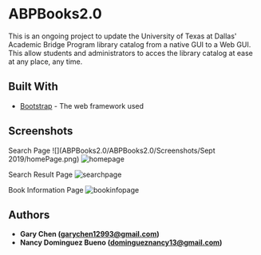 # ABPBooks2.0

This is an ongoing project to update the University of Texas at Dallas' Academic Bridge Program library catalog from a native GUI to a Web GUI. This allow students and administrators to acces the library catalog at ease at any place, any time.

## Built With

* [Bootstrap](https://getbootstrap.com/) - The web framework used

## Screenshots

Search Page
![](ABPBooks2.0/ABPBooks2.0/Screenshots/Sept 2019/homePage.png)
![homepage](https://user-images.githubusercontent.com/43253326/52934089-0d319e80-331b-11e9-93b6-aac731d7f972.png)

Search Result Page
![searchpage](https://user-images.githubusercontent.com/43253326/53305826-b9a7df00-384b-11e9-82e3-b3a1c2896a22.png)

Book Information Page
![bookinfopage](https://user-images.githubusercontent.com/43253326/53307606-c2a2ab80-385f-11e9-93bc-9170e40ed86d.png)

## Authors

* **Gary Chen (garychen12993@gmail.com)**
* **Nancy Dominguez Bueno (domingueznancy13@gmail.com)**
